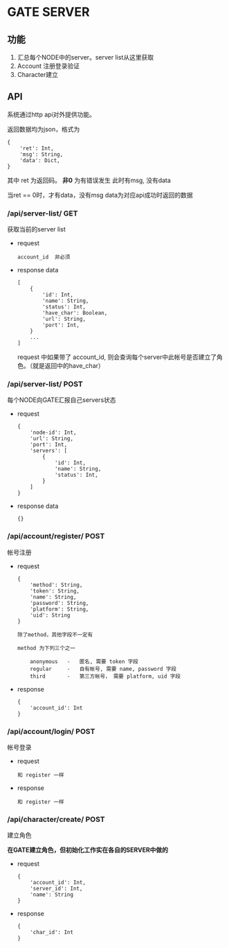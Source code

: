 # GATE SERVER

## 功能

1.  汇总每个NODE中的server。server list从这里获取
2.  Account 注册登录验证
3.  Character建立


## API

系统通过http api对外提供功能。

返回数据均为json，格式为

    {
        'ret': Int,
        'msg': String,
        'data': Dict,
    }


其中 ret 为返回码。 **非0** 为有错误发生
此时有msg, 没有data

当ret == 0时，才有data，没有msg
data为对应api成功时返回的数据


### /api/server-list/      GET

获取当前的server list

*   request

        account_id  非必须


*   response data

        [
            {
                'id': Int,
                'name': String,
                'status': Int,
                'have_char': Boolean,
                'url': String,
                'port': Int,
            }
            ...
        ]

    request 中如果带了 account_id, 则会查询每个server中此帐号是否建立了角色。（就是返回中的have_char）


### /api/server-list/      POST

每个NODE向GATE汇报自己servers状态

*   request

        {
            'node-id': Int,
            'url': String,
            'port': Int,
            'servers': [
                {
                    'id': Int,
                    'name': String,
                    'status': Int,
                }
            ]
        }

*   response data

        {}

### /api/account/register/  POST

帐号注册

*   request

        {
            'method': String,
            'token': String,
            'name': String,
            'password': String,
            'platform': String,
            'uid': String
        }

        除了method，其他字段不一定有

        method 为下列三个之一

            anonymous   -   匿名, 需要 token 字段
            regular     -   自有帐号, 需要 name, password 字段
            third       -   第三方帐号， 需要 platform, uid 字段

*   response

        {
            'account_id': Int
        }

### /api/account/login/     POST

帐号登录

*   request

        和 register 一样

*   response

        和 register 一样


### /api/character/create/  POST

建立角色

__在GATE建立角色，但初始化工作实在各自的SERVER中做的__

*   request

        {
            'account_id': Int,
            'server_id': Int,
            'name': String
        }

*   response

        {
            'char_id': Int
        }

